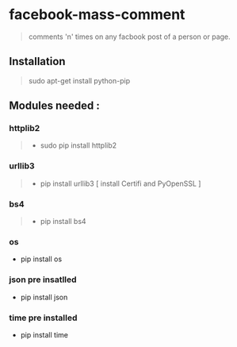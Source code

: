 # facebook-mass-comment

> comments 'n' times on any facbook post of a person or page.

## Installation

> sudo apt-get install python-pip

## Modules needed :

### httplib2
> - sudo pip install httplib2

### urllib3
>- pip install urllib3 [ install Certifi and PyOpenSSL ]

### bs4
>- pip install bs4

### os
- pip install os

### json __pre insatlled__
- pip install json

### time __pre installed__
- pip install time


